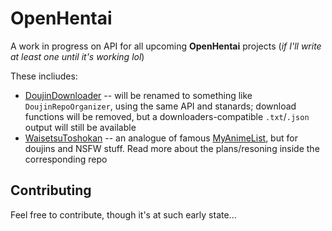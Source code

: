 # OpenHentai

A work in progress on API for all upcoming **OpenHentai** projects (*if I'll write at least one until it's working lol*)

These incliudes:

- [DoujinDownloader](https://github.com/Gigas002/DoujinDownloader) -- will be renamed to something like `DoujinRepoOrganizer`, using the same API and stanards; download functions will be removed, but a downloaders-compatible `.txt`/`.json` output will still be available
- [WaisetsuToshokan](https://github.com/Gigas002/WaisetsuToshokan) -- an analogue of famous [MyAnimeList](https://myanimelist.net), but for doujins and NSFW stuff. Read more about the plans/resoning inside the corresponding repo

## Contributing

Feel free to contribute, though it's at such early state...

